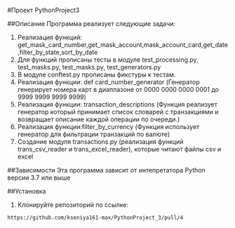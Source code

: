 #Проект PythonProject3


##Описание
Программа реализует следующие задачи:
1. Реализация функций: get_mask_card_number,get_mask_account,mask_account_card,get_date,filter_by_state,sort_by_date
2. Для функций прописаны тесты в модуле test_processing.py, test_masks.py, test_masks.py, test_generators.py
3. В модуле conftest.py прописаны фикстуры к тестам.
4. Реализация функции: def card_number_generator (Генератор генерирует номера карт в диаппазоне от 0000 0000 0000 0001 до 9999 9999 9999 9999)
5. Реализация функции: transaction_descriptions (Функция реализует генератор который принимает список словарей с транзакциями и возвращает описание каждой операции по очереди.)
6. Реализация функции:filter_by_currency (Функция использует генератор для фильтрации транзакций по валюте)
7. Создание модуля transactions.py (реализация функций trans_csv_reader и trans_excel_reader), которые читают файлы csv и excel



##Зависимости
Эта программа зависит от интепретатора Python версии 3.7 или выше


##Установка
1. Клонируйте репозиторий по ссылке:
```
https://github.com/kseniya161-max/PythonProject_3/pull/4
```
